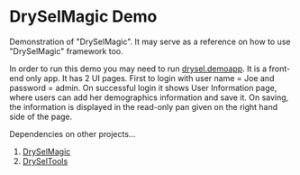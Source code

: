 # DrySelMagic Demo
Demonstration of "DrySelMagic". It may serve as a reference on how to use "DrySelMagic" framework too.

In order to run this demo you may need to run [drysel.demoapp](https://github.com/orion-analytics/drysel.demoapp). It is a front-end only app. It has 2 UI pages. First to login with user name = Joe and password = admin. On successful login it shows User Information page, where users can add her demographics information and save it. On saving, the information is displayed in the read-only pan given on the right hand side of the page.

Dependencies on other projects...
1. [DrySelMagic](https://github.com/orion-analytics/dryselmagic)
2. [DrySelTools](https://github.com/orion-analytics/dryseltools)
